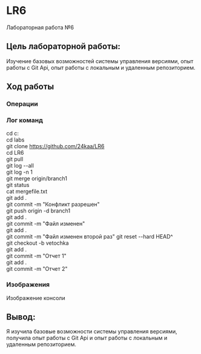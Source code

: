# LR6
Лабораторная работа №6
## Цель лабораторной работы: 
Изучение базовых возможностей системы управления версиями, опыт работы с Git Api, опыт работы с локальным и удаленным репозиторием.  

## Ход работы

### Операции


### Лог команд 
cd c:  
cd labs  
git clone https://github.com/24kaa/LR6  
cd LR6  
git pull  
git log  --all  
git log -n 1  
git merge origin/branch1  
git status  
cat mergefile.txt  
git add .  
git commit -m "Конфликт разрешен"  
git push origin -d branch1  
git add .  
git commit -m "Файл изменен"  
git add .  
git commit -m "Файл изменен второй раз" 
git reset --hard HEAD^  
git checkout -b vetochka  
git add .  
git commit -m "Отчет 1"  
git add .  
git commit -m "Отчет 2"  

### Изображения
Изображение консоли  

## Вывод: 
Я изучила базовые возможности системы управления версиями, получила опыт работы с Git Api и опыт работы с локальным и удаленным репозиторием.  
